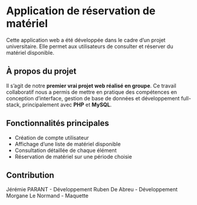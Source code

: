 # Application de réservation de matériel
Cette application web a été développée dans le cadre d’un projet universitaire. Elle permet aux utilisateurs de consulter et réserver du matériel disponible.

## À propos du projet
Il s’agit de notre **premier vrai projet web réalisé en groupe**. Ce travail collaboratif nous a permis de mettre en pratique des compétences en conception d’interface, gestion de base de données et développement full-stack, principalement avec **PHP** et **MySQL**.

## Fonctionnalités principales
- Création de compte utilisateur
- Affichage d’une liste de matériel disponible  
- Consultation détaillée de chaque élément  
- Réservation de matériel sur une période choisie

## Contribution
Jérémie PARANT - Développement
Ruben De Abreu - Développement
Morgane Le Normand - Maquette
